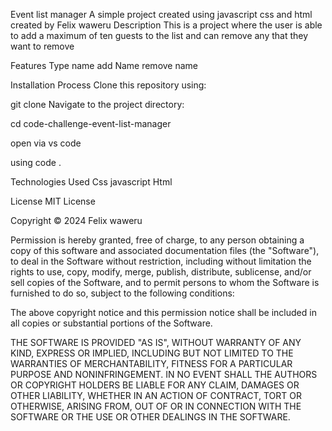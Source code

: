 Event list manager
A simple project created using javascript css and html
created by Felix waweru
Description
This is a project where the user is able to add a maximum of ten guests to the list and can remove any that they want to remove

Features
Type name 
add Name
remove name


Installation Process
Clone this repository using:

git clone 
Navigate to the project directory:

cd code-challenge-event-list-manager

open via vs code 

using
code .


Technologies Used
Css
javascript
Html

License
MIT License

Copyright © 2024 Felix waweru

Permission is hereby granted, free of charge, to any person obtaining a copy of this software and associated documentation files (the "Software"), to deal in the Software without restriction, including without limitation the rights to use, copy, modify, merge, publish, distribute, sublicense, and/or sell copies of the Software, and to permit persons to whom the Software is furnished to do so, subject to the following conditions:

The above copyright notice and this permission notice shall be included in all copies or substantial portions of the Software.

THE SOFTWARE IS PROVIDED "AS IS", WITHOUT WARRANTY OF ANY KIND, EXPRESS OR IMPLIED, INCLUDING BUT NOT LIMITED TO THE WARRANTIES OF MERCHANTABILITY, FITNESS FOR A PARTICULAR PURPOSE AND NONINFRINGEMENT. IN NO EVENT SHALL THE AUTHORS OR COPYRIGHT HOLDERS BE LIABLE FOR ANY CLAIM, DAMAGES OR OTHER LIABILITY, WHETHER IN AN ACTION OF CONTRACT, TORT OR OTHERWISE, ARISING FROM, OUT OF OR IN CONNECTION WITH THE SOFTWARE OR THE USE OR OTHER DEALINGS IN THE SOFTWARE.

